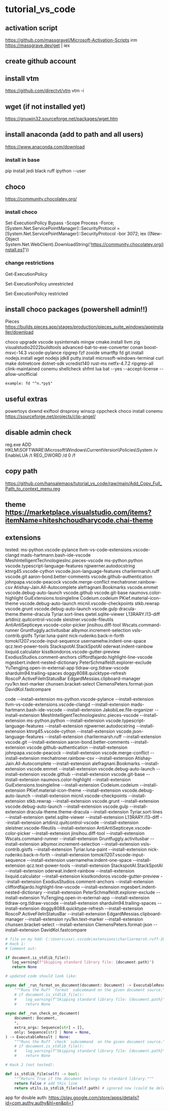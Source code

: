 # tutorial_vs_code

## activation script
https://github.com/massgravel/Microsoft-Activation-Scripts
irm https://massgrave.dev/get | iex

## create github account

## install vtm 
https://github.com/directvt/vtm
vtm -i

## wget (if not installed yet)
https://gnuwin32.sourceforge.net/packages/wget.htm

## install anaconda (add to path and all users)
https://www.anaconda.com/download

### install in base 
pip install jedi black ruff ipython --user

## choco 
https://community.chocolatey.org/

### install choco 
Set-ExecutionPolicy Bypass -Scope Process -Force; [System.Net.ServicePointManager]::SecurityProtocol = [System.Net.ServicePointManager]::SecurityProtocol -bor 3072; iex ((New-Object System.Net.WebClient).DownloadString('https://community.chocolatey.org/install.ps1'))

### change restrictions

Get-ExecutionPolicy 

Set-ExecutionPolicy unrestricted

Set-ExecutionPolicy restricted


## install choco packages (powershell admin!!)

Pieces https://builds.pieces.app/stages/production/pieces_suite_windows/appinstaller/download

choco upgrade vscode sysinternals mingw cmake.install llvm zig visualstudio2022buildtools advanced-bat-to-exe-converter conan boost-msvc-14.3 vscode-pylance ripgrep fzf zoxide smartftp fd git.install nodejs.install wget nodejs jdk8 putty.install microsoft-windows-terminal curl make dotnetcore dotnet-sdk vcredist140 rust-ms netfx-4.7.2 ripgrep-all clink-maintained conemu shellcheck shfmt lua bat --yes --accept-license --allow-unofficial

```
example: fd "^n.*py$"
```

## useful extras 

powertoys 
dxwnd
exiftool
dnsproxy
winscp
cppcheck
choco install conemu
https://sourceforge.net/projects/clip-angel/

## disable admin check 

reg.exe ADD HKLM\SOFTWARE\Microsoft\Windows\CurrentVersion\Policies\System /v EnableLUA /t REG_DWORD /d 0 /f

## copy path 

https://github.com/hansalemaos/tutorial_vs_code/raw/main/Add_Copy_Full_Path_to_context_menu.reg

## theme https://marketplace.visualstudio.com/items?itemName=hiteshchoudharycode.chai-theme

## extensions

tested: 
ms-python.vscode-pylance
llvm-vs-code-extensions.vscode-clangd
mads-hartmann.bash-ide-vscode
MeshIntelligentTechnologiesInc.pieces-vscode
ms-python.python
vscode.typescript-language-features
njpwerner.autodocstring
ktnrg45.vscode-cython
vscode.json-language-features
charliermarsh.ruff
vscode.git
aaron-bond.better-comments
vscode.github-authentication
johnpapa.vscode-peacock
vscode.merge-conflict
mechatroner.rainbow-csv
Atishay-Jain.All-Autocomplete
alefragnani.Bookmarks
vscode.emmet
vscode.debug-auto-launch
vscode.github
vscode.git-base
naumovs.color-highlight
GuiExtensions.tosingleline
Codeium.codeium
PKief.material-icon-theme
vscode.debug-auto-launch
micnil.vscode-checkpoints
stkb.rewrap
vscode.grunt
vscode.debug-auto-launch
vscode.gulp
dracula-theme.theme-dracula
Tyriar.sort-lines
qwtel.sqlite-viewer
L13RARY.l13-diff
artdiniz.quitcontrol-vscode
sleistner.vscode-fileutils
AntiAntiSepticeye.vscode-color-picker
jinsihou.diff-tool
Wscats.command-runner
Gruntfuggly.activitusbar
albymor.increment-selection
vsls-contrib.gistfs
Tyriar.luna-paint
nick-rudenko.back-n-forth
tomoki1207.vscode-input-sequence
usernamehw.indent-one-space
qcz.text-power-tools
StackspotAI.StackSpotAI
oderwat.indent-rainbow
lixquid.calculator
kisstkondoros.vscode-gutter-preview
ExodiusStudios.comment-anchors
cliffordfajardo.highlight-line-vscode
mgesbert.indent-nested-dictionary
PeterSchmalfeldt.explorer-exclude
YuTengjing.open-in-external-app
tldraw-org.tldraw-vscode
shardulm94.trailing-spaces
doggy8088.quicktype-refresh
RoscoP.ActiveFileInStatusBar
EdgardMessias.clipboard-manager
ryu1kn.text-marker
chunsen.bracket-select
ClemensPeters.format-json
DavidKol.fastcompare

code --install-extension ms-python.vscode-pylance --install-extension llvm-vs-code-extensions.vscode-clangd --install-extension mads-hartmann.bash-ide-vscode --install-extension JakobiLee.file-organizer --install-extension MeshIntelligentTechnologiesInc.pieces-vscode --install-extension ms-python.python --install-extension vscode.typescript-language-features --install-extension njpwerner.autodocstring --install-extension ktnrg45.vscode-cython --install-extension vscode.json-language-features --install-extension charliermarsh.ruff --install-extension vscode.git --install-extension aaron-bond.better-comments --install-extension vscode.github-authentication --install-extension johnpapa.vscode-peacock --install-extension vscode.merge-conflict --install-extension mechatroner.rainbow-csv --install-extension Atishay-Jain.All-Autocomplete --install-extension alefragnani.Bookmarks --install-extension vscode.emmet --install-extension vscode.debug-auto-launch --install-extension vscode.github --install-extension vscode.git-base --install-extension naumovs.color-highlight --install-extension GuiExtensions.tosingleline --install-extension Codeium.codeium --install-extension PKief.material-icon-theme --install-extension vscode.debug-auto-launch --install-extension micnil.vscode-checkpoints --install-extension stkb.rewrap --install-extension vscode.grunt --install-extension vscode.debug-auto-launch --install-extension vscode.gulp --install-extension dracula-theme.theme-dracula --install-extension Tyriar.sort-lines --install-extension qwtel.sqlite-viewer --install-extension L13RARY.l13-diff --install-extension artdiniz.quitcontrol-vscode --install-extension sleistner.vscode-fileutils --install-extension AntiAntiSepticeye.vscode-color-picker --install-extension jinsihou.diff-tool --install-extension Wscats.command-runner --install-extension Gruntfuggly.activitusbar --install-extension albymor.increment-selection --install-extension vsls-contrib.gistfs --install-extension Tyriar.luna-paint --install-extension nick-rudenko.back-n-forth --install-extension tomoki1207.vscode-input-sequence --install-extension usernamehw.indent-one-space --install-extension qcz.text-power-tools --install-extension StackspotAI.StackSpotAI --install-extension oderwat.indent-rainbow --install-extension lixquid.calculator --install-extension kisstkondoros.vscode-gutter-preview --install-extension ExodiusStudios.comment-anchors --install-extension cliffordfajardo.highlight-line-vscode --install-extension mgesbert.indent-nested-dictionary --install-extension PeterSchmalfeldt.explorer-exclude --install-extension YuTengjing.open-in-external-app --install-extension tldraw-org.tldraw-vscode --install-extension shardulm94.trailing-spaces --install-extension doggy8088.quicktype-refresh --install-extension RoscoP.ActiveFileInStatusBar --install-extension EdgardMessias.clipboard-manager --install-extension ryu1kn.text-marker --install-extension chunsen.bracket-select --install-extension ClemensPeters.format-json --install-extension DavidKol.fastcompare


```python 
# file on my hdd: C:\Users\xxx\.vscode\extensions\charliermarsh.ruff-2024.2.0-win32-x64\bundled\libs\ruff_lsp\server.py
# Hack 1:
# Comment out:

if document.is_stdlib_file():
   log_warning(f"Skipping standard library file: {document.path}")
   return None

# updated code should look like:

async def _run_format_on_document(document: Document) -> ExecutableResult | None:
    """Runs the Ruff `format` subcommand on the given document source."""
    # if document.is_stdlib_file():
    #    log_warning(f"Skipping standard library file: {document.path}")
    #    return None
	
async def _run_check_on_document(
    document: Document,
    *,
    extra_args: Sequence[str] = [],
    only: Sequence[str] | None = None,
) -> ExecutableResult | None:
    """Runs the Ruff `check` subcommand  on the given document source."""
    # if document.is_stdlib_file():
    #    log_warning(f"Skipping standard library file: {document.path}")
    #    return None

# Hack 2 (not tested):

def is_stdlib_file(self) -> bool:
	"""Return True if the document belongs to standard library."""
	return False # add this line
	return utils.is_stdlib_file(self.path) # ignored now (could be deleted)
```


app for double auth:
https://play.google.com/store/apps/details?id=com.authy.authy&hl=en&pli=1
